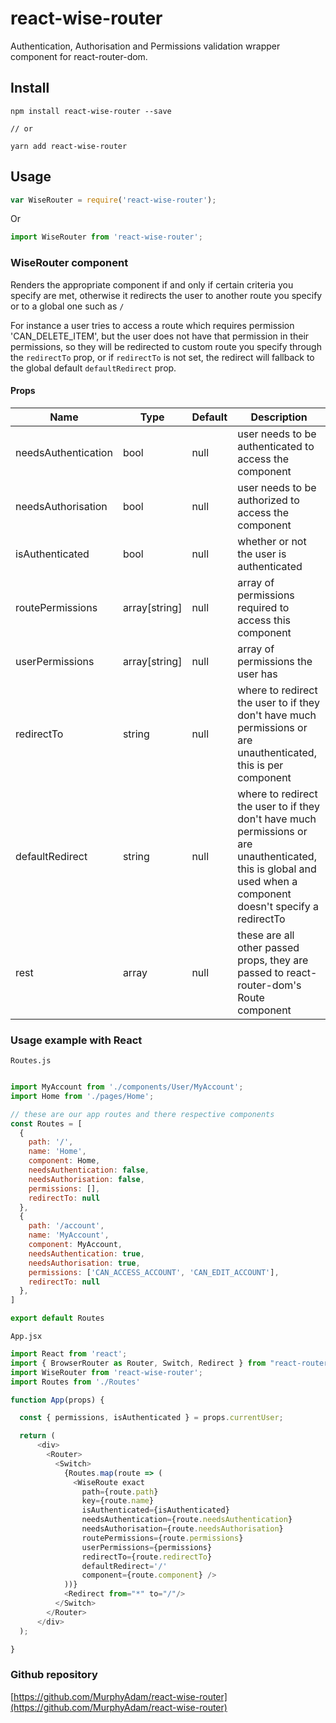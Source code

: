 # react-wise-router

Authentication, Authorisation and Permissions validation wrapper component for react-router-dom.

## Install
```
npm install react-wise-router --save

// or

yarn add react-wise-router
```
## Usage

```js
var WiseRouter = require('react-wise-router');
```

Or

```js
import WiseRouter from 'react-wise-router';
```

### WiseRouter component

Renders the appropriate component if and only if certain criteria you specify are met, 
otherwise it redirects the user to another route you specify or to a global one such as `/`

For instance a user tries to access a route which requires permission 'CAN_DELETE_ITEM', 
but the user does not have that permission in their permissions, so they will be redirected to custom route you specify through the `redirectTo` prop, or if `redirectTo` is not set, the redirect will fallback to the global default `defaultRedirect` prop.

#### Props

| Name         | Type            | Default   | Description                                                                                                                                                               |
|------------  |---------------  |---------  |-------------------------------------------------------------------------------------------------------------------------------------------------------------------------  |
| needsAuthentication        | bool          | null      | user needs to be authenticated to access the component                      |
| needsAuthorisation        | bool          | null      | user needs to be authorized to access the component                     |
| isAuthenticated        | bool          | null      | whether or not the user is authenticated                     |
| routePermissions        | array[string]          | null      | array of permissions required to access this component                     |
| userPermissions        | array[string]          | null      | array of permissions the user has                     |
| redirectTo        | string          | null      | where to redirect the user to if they don't have much permissions or are unauthenticated, this is per component                     |
| defaultRedirect        | string          | null      | where to redirect the user to if they don't have much permissions or are unauthenticated, this is global and used when a component doesn't specify a redirectTo                     |
| rest        | array          | null      | these are all other passed props, they are passed to react-router-dom's Route component                   |


### Usage example with React

`Routes.js`

```js

import MyAccount from './components/User/MyAccount';
import Home from './pages/Home';

// these are our app routes and there respective components
const Routes = [
  {
    path: '/',
    name: 'Home',
    component: Home,
    needsAuthentication: false,
    needsAuthorisation: false,
    permissions: [],
    redirectTo: null
  },
  {
    path: '/account',
    name: 'MyAccount',
    component: MyAccount,
    needsAuthentication: true,
    needsAuthorisation: true,
    permissions: ['CAN_ACCESS_ACCOUNT', 'CAN_EDIT_ACCOUNT'],
    redirectTo: null
  },
]

export default Routes
```

`App.jsx`

```js
import React from 'react';
import { BrowserRouter as Router, Switch, Redirect } from "react-router-dom";
import WiseRouter from 'react-wise-router';
import Routes from './Routes'

function App(props) {

  const { permissions, isAuthenticated } = props.currentUser;

  return (
      <div>
        <Router>
          <Switch>
            {Routes.map(route => (
              <WiseRoute exact 
                path={route.path} 
                key={route.name} 
                isAuthenticated={isAuthenticated}
                needsAuthentication={route.needsAuthentication} 
                needsAuthorisation={route.needsAuthorisation}
                routePermissions={route.permissions}
                userPermissions={permissions}
                redirectTo={route.redirectTo}
                defaultRedirect='/'
                component={route.component} />
            ))}
            <Redirect from="*" to="/"/>
          </Switch>
        </Router>
      </div>
  );

}

```

### Github repository

[https://github.com/MurphyAdam/react-wise-router](https://github.com/MurphyAdam/react-wise-router)
